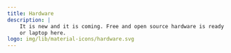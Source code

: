 ```yaml
---
title: Hardware
description: |
    It is new and it is coming. Free and open source hardware is ready to take over the world. See what is going to happen with your PC, server
    or laptop here.
logo: img/lib/material-icons/hardware.svg
---
```

